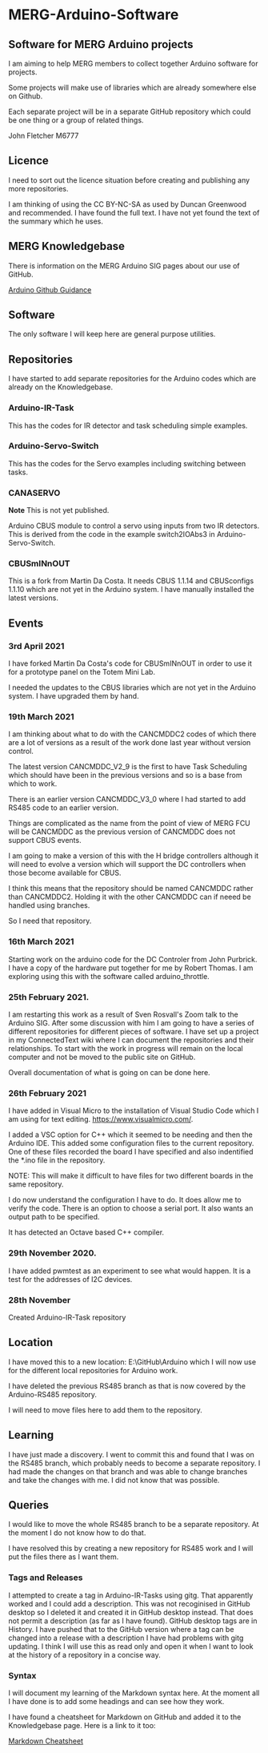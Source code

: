 # MERG-Arduino-Software
 
 ## Software for MERG Arduino projects

 I am aiming to help MERG members to collect together Arduino software for projects.

 Some projects will make use of libraries which are already somewhere else on Github.

 Each separate project will be in a separate GitHub repository which could be one thing or a group of related things.

 John Fletcher M6777

 ## Licence ##

 I need to sort out the licence situation before creating and publishing any more repositories.

 I am thinking of using the CC BY-NC-SA as used by Duncan Greenwood and recommended. I have found the full text. I have not yet found the text of the summary which he uses.

 ## MERG Knowledgebase

 There is information on the MERG Arduino SIG pages about our use of GitHub.

 [Arduino Github Guidance](https://www.merg.org.uk/merg_wiki/doku.php?id=arduino:software:github)
 
 ## Software

 The only software I will keep here are general purpose utilities.

 ## Repositories

 I have started to add separate repositories for the Arduino codes which are already on the Knowledgebase.

 ### Arduino-IR-Task

 This has the codes for IR detector and task scheduling simple examples.

 ### Arduino-Servo-Switch

 This has the codes for the Servo examples including switching between tasks.

 ### CANASERVO 

 **Note** This is not yet published.

 Arduino CBUS module to control a servo using inputs from two IR detectors. This is derived from the code in the example switch2IOAbs3 in Arduino-Servo-Switch.

 ### CBUSmINnOUT

 This is a fork from Martin Da Costa.
 It needs CBUS 1.1.14 and CBUSconfigs 1.1.10 which are not yet in the Arduino system. I have manually installed the latest versions.

 ## Events

 ### 3rd April 2021

 I have forked Martin Da Costa's code for CBUSmINnOUT in order to use it for a prototype panel on the Totem Mini Lab.

 I needed the updates to the CBUS libraries which are not yet in the Arduino system. I have upgraded them by hand.

 ### 19th March 2021

 I am thinking about what to do with the CANCMDDC2 codes of which there are a lot of versions as a result of the work done last year without version control.
 
 The latest version CANCMDDC_V2_9 is the first to have Task Scheduling which should have been in the previous versions and so is a base from which to work.

 There is an earlier version CANCMDDC_V3_0 where I had started to add RS485 code to an earlier version.

 Things are complicated as the name from the point of view of MERG FCU will be CANCMDDC as the previous version of CANCMDDC does not support CBUS events.

 I am going to make a version of this with the H bridge controllers although it will need to evolve a version which will support the DC controllers when those become available for CBUS.

 I think this means that the repository should be named CANCMDDC rather than CANCMDDC2. Holding it with the other CANCMDDC can if neeed be handled using branches.

 So I need that repository.

 ### 16th March 2021

 Starting work on the arduino code for the DC Controler from John Purbrick. I have a copy of the hardware put together for me by Robert Thomas. I am exploring using this with the software called arduino_throttle.

 ### 25th February 2021.
 
 I am restarting this work as a result of Sven Rosvall's Zoom talk to the Arduino SIG. After some discussion with him I am going to have a series of different repositories for different pieces of software.
 I have set up a project in my ConnectedText wiki where I can document the repositories and their relationships.
 To start with the work in progress will remain on the local computer and not be moved to the public site on GitHub.

 Overall documentation of what is going on can be done here.

 ### 26th February 2021

 I have added in Visual Micro to the installation of Visual Studio Code which I am using for text editing. https://www.visualmicro.com/.

 I added a VSC option for C++ which it seemed to be needing and then the Arduino IDE. This added some configuration files to the current repository. One of these files recorded the board I have specified and also indentified the *.ino file in the repository.

 NOTE: This will make it difficult to have files for two different boards in the same repository.

 I do now understand the configuration I have to do. It does allow me to verify the code. There is an option to choose a serial port. It also wants an output path to be specified.

 It has detected an Octave based C++ compiler.

 ### 29th November 2020.
 
 I have added pwmtest as an experiment to see what would happen. It is a test for the addresses of I2C devices.

 ### 28th November

Created Arduino-IR-Task repository

## Location

I have moved this to a new location: E:\GitHub\Arduino which I will now use for the different local repositories for Arduino work.

I have deleted the previous RS485 branch as that is now covered by the Arduino-RS485 repository.

I will need to move files here to add them to the repository.

## Learning

 I have just made a discovery. I went to commit this and found that I was on the RS485 branch, which probably needs to become a separate repository.
 I had made the changes on that branch and was able to change branches and take the changes with me. I did not know that was possible.

## Queries

I would like to move the whole RS485 branch to be a separate repository. At the moment I do not know how to do that.

I have resolved this by creating a new repository for RS485 work and I will put the files there as I want them.

### Tags and Releases

I attempted to create a tag in Arduino-IR-Tasks using gitg. That apparently worked and I could add a description.
This was not recoginised in GitHub desktop so I deleted it and created it in GitHub desktop instead. That does not permit a description (as far as I have found).
GitHub desktop tags are in History.
I have pushed that to the GitHub version where a tag can be changed into a release with a description
I have had problems with gitg updating. I think I will use this as read only and open it when I want to look at the history of a repository in a concise way.

### Syntax

I will document my learning of the Markdown syntax here.  At the moment all I have done is to add some headings and can see how they work.

I have found a cheatsheet for Markdown on GitHub and added it to the Knowledgebase page. Here is a link to it too:

[Markdown Cheatsheet](https://github.com/adam-p/markdown-here/wiki/Markdown-Cheatsheet)





